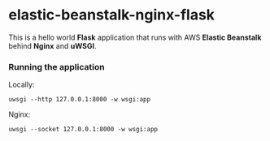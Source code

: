 # elastic-beanstalk-nginx-flask
This is a hello world **Flask** application that runs with AWS **Elastic Beanstalk**
behind **Nginx** and **uWSGI**.

### Running the application

Locally:
```
uwsgi --http 127.0.0.1:8000 -w wsgi:app
```

Nginx:
```
uwsgi --socket 127.0.0.1:8000 -w wsgi:app
```
